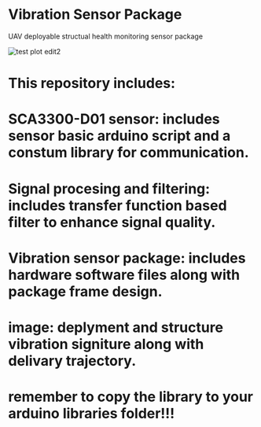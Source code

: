 # Vibration Sensor Package
UAV deployable structual health monitoring sensor package

![test plot edit2](https://user-images.githubusercontent.com/53347740/170055692-d6ccd6bc-9afc-4fe3-97fc-5ea063a8e2b1.png)

# This repository includes:
#  SCA3300-D01 sensor: includes sensor basic arduino script and a constum library for communication.
#  Signal procesing and filtering: includes transfer function based filter to enhance signal quality.
#  Vibration sensor package: includes hardware software files along with package frame design.
#  image: deplyment and structure vibration signiture along with delivary trajectory. 


# remember to copy the library to your arduino libraries folder!!!
